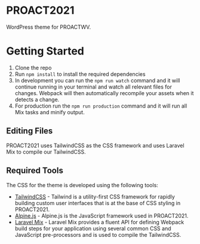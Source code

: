 PROACT2021
===

WordPress theme for PROACTWV.

# Getting Started

1. Clone the repo
2. Run `npm install` to install the required dependencies
3. In development you can run the `npm run watch` command and it will continue running in your terminal and watch all relevant files for changes. Webpack will then automatically recompile your assets when it detects a change.
4. For production run the `npm run production` command and it will run all Mix tasks and minify output.

## Editing Files

PROACT2021 uses TailwindCSS as the CSS framework and uses Laravel Mix to compile our TailwindCSS.

## Required Tools

The CSS for the theme is developed using the following tools:

- [TailwindCSS](http://www.tailwindcss.com) - Tailwind is a utility-first CSS framework for rapidly building custom user interfaces that is at the base of CSS styling in PROACT2021.
- [Alpine.js](https://github.com/alpinejs/alpine) - Alpine.js is the JavaScript framework used in PROACT2021.
- [Laravel Mix](https://github.com/JeffreyWay/laravel-mix) - Laravel Mix provides a fluent API for defining Webpack build steps for your application using several common CSS and JavaScript pre-processors and is used to compile the TailwindCSS.
